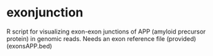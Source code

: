 # exonjunction

R script for visualizing exon-exon junctions of APP (amyloid precursor protein) in genomic reads. 
Needs an exon reference file (provided) (exonsAPP.bed)

